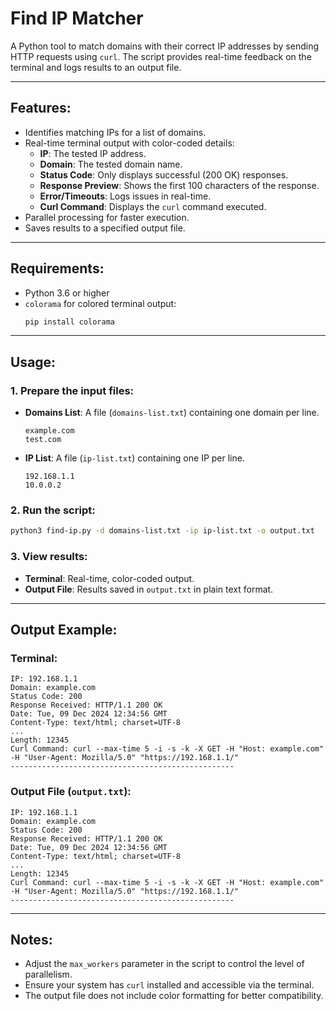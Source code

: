 # Find IP Matcher

A Python tool to match domains with their correct IP addresses by sending HTTP requests using `curl`. The script provides real-time feedback on the terminal and logs results to an output file.

---

## Features:
- Identifies matching IPs for a list of domains.
- Real-time terminal output with color-coded details:
  - **IP**: The tested IP address.
  - **Domain**: The tested domain name.
  - **Status Code**: Only displays successful (200 OK) responses.
  - **Response Preview**: Shows the first 100 characters of the response.
  - **Error/Timeouts**: Logs issues in real-time.
  - **Curl Command**: Displays the `curl` command executed.
- Parallel processing for faster execution.
- Saves results to a specified output file.

---

## Requirements:
- Python 3.6 or higher
- `colorama` for colored terminal output:
  ```bash
  pip install colorama
  ```

---

## Usage:

### 1. Prepare the input files:
- **Domains List**: A file (`domains-list.txt`) containing one domain per line.
  ```text
  example.com
  test.com
  ```
- **IP List**: A file (`ip-list.txt`) containing one IP per line.
  ```text
  192.168.1.1
  10.0.0.2
  ```

### 2. Run the script:
```bash
python3 find-ip.py -d domains-list.txt -ip ip-list.txt -o output.txt
```

### 3. View results:
- **Terminal**: Real-time, color-coded output.
- **Output File**: Results saved in `output.txt` in plain text format.

---

## Output Example:
### Terminal:
```
IP: 192.168.1.1
Domain: example.com
Status Code: 200
Response Received: HTTP/1.1 200 OK
Date: Tue, 09 Dec 2024 12:34:56 GMT
Content-Type: text/html; charset=UTF-8
...
Length: 12345
Curl Command: curl --max-time 5 -i -s -k -X GET -H "Host: example.com" -H "User-Agent: Mozilla/5.0" "https://192.168.1.1/"
--------------------------------------------------
```

### Output File (`output.txt`):
```text
IP: 192.168.1.1
Domain: example.com
Status Code: 200
Response Received: HTTP/1.1 200 OK
Date: Tue, 09 Dec 2024 12:34:56 GMT
Content-Type: text/html; charset=UTF-8
...
Length: 12345
Curl Command: curl --max-time 5 -i -s -k -X GET -H "Host: example.com" -H "User-Agent: Mozilla/5.0" "https://192.168.1.1/"
--------------------------------------------------
```

---

## Notes:
- Adjust the `max_workers` parameter in the script to control the level of parallelism.
- Ensure your system has `curl` installed and accessible via the terminal.
- The output file does not include color formatting for better compatibility.

